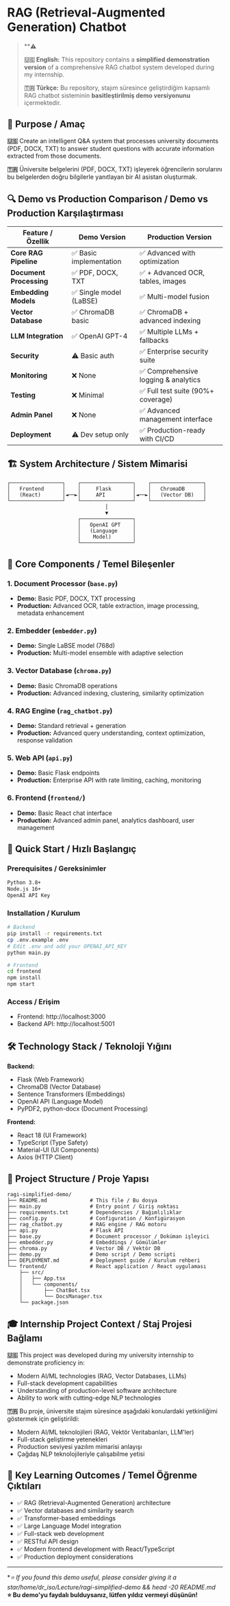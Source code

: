 # RAG (Retrieval-Augmented Generation) Chatbot 

> **⚠️
> 
> **🇺🇸 English:** This repository contains a **simplified demonstration version** of a comprehensive RAG chatbot system developed during my internship.
> 
> **🇹🇷 Türkçe:** Bu repository, stajım süresince geliştirdiğim kapsamlı RAG chatbot sisteminin **basitleştirilmiş demo versiyonunu** içermektedir.

## 🎯 Purpose / Amaç

**🇺🇸** Create an intelligent Q&A system that processes university documents (PDF, DOCX, TXT) to answer student questions with accurate information extracted from those documents.

**🇹🇷** Üniversite belgelerini (PDF, DOCX, TXT) işleyerek öğrencilerin sorularını bu belgelerden doğru bilgilerle yanıtlayan bir AI asistan oluşturmak.

## 🔍 Demo vs Production Comparison / Demo vs Production Karşılaştırması

| Feature / Özellik | Demo Version | Production Version |
|-------------------|--------------|-------------------|
| **Core RAG Pipeline** | ✅ Basic implementation | ✅ Advanced with optimization |
| **Document Processing** | ✅ PDF, DOCX, TXT | ✅ + Advanced OCR, tables, images |
| **Embedding Models** | ✅ Single model (LaBSE) | ✅ Multi-model fusion |
| **Vector Database** | ✅ ChromaDB basic | ✅ ChromaDB + advanced indexing |
| **LLM Integration** | ✅ OpenAI GPT-4 | ✅ Multiple LLMs + fallbacks |
| **Security** | ⚠️ Basic auth | ✅ Enterprise security suite |
| **Monitoring** | ❌ None | ✅ Comprehensive logging & analytics |
| **Testing** | ❌ Minimal | ✅ Full test suite (90%+ coverage) |
| **Admin Panel** | ❌ None | ✅ Advanced management interface |
| **Deployment** | ⚠️ Dev setup only | ✅ Production-ready with CI/CD |

## 🏗️ System Architecture / Sistem Mimarisi

```
┌─────────────────┐    ┌─────────────────┐    ┌─────────────────┐
│   Frontend      │    │     Flask       │    │   ChromaDB      │
│   (React)       │◄──►│     API         │◄──►│   (Vector DB)   │
└─────────────────┘    └─────────────────┘    └─────────────────┘
                                │
                                ▼
                       ┌─────────────────┐
                       │   OpenAI GPT    │
                       │   (Language     │
                       │    Model)       │
                       └─────────────────┘
```

## 🔧 Core Components / Temel Bileşenler

### 1. Document Processor (`base.py`)
- **Demo:** Basic PDF, DOCX, TXT processing
- **Production:** Advanced OCR, table extraction, image processing, metadata enhancement

### 2. Embedder (`embedder.py`)
- **Demo:** Single LaBSE model (768d)
- **Production:** Multi-model ensemble with adaptive selection

### 3. Vector Database (`chroma.py`)
- **Demo:** Basic ChromaDB operations
- **Production:** Advanced indexing, clustering, similarity optimization

### 4. RAG Engine (`rag_chatbot.py`)
- **Demo:** Standard retrieval + generation
- **Production:** Advanced query understanding, context optimization, response validation

### 5. Web API (`api.py`)
- **Demo:** Basic Flask endpoints
- **Production:** Enterprise API with rate limiting, caching, monitoring

### 6. Frontend (`frontend/`)
- **Demo:** Basic React chat interface
- **Production:** Advanced admin panel, analytics dashboard, user management

## 🚀 Quick Start / Hızlı Başlangıç

### Prerequisites / Gereksinimler
```bash
Python 3.8+
Node.js 16+
OpenAI API Key
```

### Installation / Kurulum
```bash
# Backend
pip install -r requirements.txt
cp .env.example .env
# Edit .env and add your OPENAI_API_KEY
python main.py

# Frontend
cd frontend
npm install
npm start
```

### Access / Erişim
- Frontend: http://localhost:3000
- Backend API: http://localhost:5001

## 🛠️ Technology Stack / Teknoloji Yığını

**Backend:**
- Flask (Web Framework)
- ChromaDB (Vector Database)
- Sentence Transformers (Embeddings)
- OpenAI API (Language Model)
- PyPDF2, python-docx (Document Processing)

**Frontend:**
- React 18 (UI Framework)
- TypeScript (Type Safety)
- Material-UI (UI Components)
- Axios (HTTP Client)

## 📁 Project Structure / Proje Yapısı

```
ragi-simplified-demo/
├── README.md              # This file / Bu dosya
├── main.py                # Entry point / Giriş noktası
├── requirements.txt       # Dependencies / Bağımlılıklar
├── config.py              # Configuration / Konfigürasyon
├── rag_chatbot.py         # RAG engine / RAG motoru
├── api.py                 # Flask API
├── base.py                # Document processor / Doküman işleyici
├── embedder.py            # Embeddings / Gömülümler
├── chroma.py              # Vector DB / Vektör DB
├── demo.py                # Demo script / Demo scripti
├── DEPLOYMENT.md          # Deployment guide / Kurulum rehberi
└── frontend/              # React application / React uygulaması
    ├── src/
    │   ├── App.tsx
    │   └── components/
    │       ├── ChatBot.tsx
    │       └── DocsManager.tsx
    └── package.json
```

## 🎓 Internship Project Context / Staj Projesi Bağlamı

**🇺🇸** This project was developed during my university internship to demonstrate proficiency in:
- Modern AI/ML technologies (RAG, Vector Databases, LLMs)
- Full-stack development capabilities
- Understanding of production-level software architecture
- Ability to work with cutting-edge NLP technologies

**🇹🇷** Bu proje, üniversite stajım süresince aşağıdaki konulardaki yetkinliğimi göstermek için geliştirildi:
- Modern AI/ML teknolojileri (RAG, Vektör Veritabanları, LLM'ler)
- Full-stack geliştirme yetenekleri
- Production seviyesi yazılım mimarisi anlayışı
- Çağdaş NLP teknolojileriyle çalışabilme yetisi



## 🎯 Key Learning Outcomes / Temel Öğrenme Çıktıları

- ✅ RAG (Retrieval-Augmented Generation) architecture
- ✅ Vector databases and similarity search
- ✅ Transformer-based embeddings
- ✅ Large Language Model integration
- ✅ Full-stack web development
- ✅ RESTful API design
- ✅ Modern frontend development with React/TypeScript
- ✅ Production deployment considerations

---

**⭐ If you found this demo useful, please consider giving it a star/home/dr_iso/Lecture/ragi-simplified-demo && head -20 README.md*  
**⭐ Bu demo'yu faydalı bulduysanız, lütfen yıldız vermeyi düşünün!**
